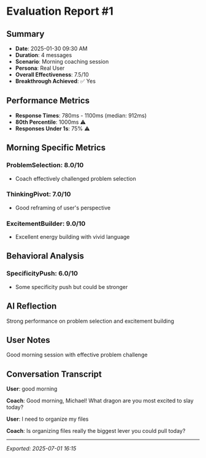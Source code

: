 # Evaluation Report #1

## Summary
- **Date**: 2025-01-30 09:30 AM
- **Duration**: 4 messages
- **Scenario**: Morning coaching session
- **Persona**: Real User
- **Overall Effectiveness**: 7.5/10
- **Breakthrough Achieved**: ✅ Yes

## Performance Metrics
- **Response Times**: 780ms - 1100ms (median: 912ms)
- **80th Percentile**: 1000ms ⚠️
- **Responses Under 1s**: 75% ⚠️

## Morning Specific Metrics
### ProblemSelection: 8.0/10
- Coach effectively challenged problem selection

### ThinkingPivot: 7.0/10
- Good reframing of user's perspective

### ExcitementBuilder: 9.0/10
- Excellent energy building with vivid language

## Behavioral Analysis
### SpecificityPush: 6.0/10
- Some specificity push but could be stronger

## AI Reflection
Strong performance on problem selection and excitement building

## User Notes
Good morning session with effective problem challenge

## Conversation Transcript

**User**: good morning

**Coach**: Good morning, Michael! What dragon are you most excited to slay today?

**User**: I need to organize my files

**Coach**: Is organizing files really the biggest lever you could pull today?

---
*Exported: 2025-07-01 16:15*
